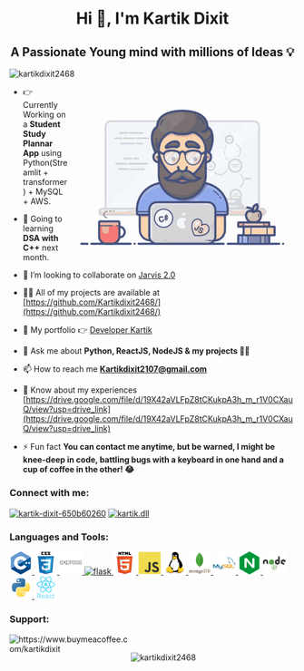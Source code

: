 <h1 align="center">Hi 👋, I'm Kartik Dixit</h1>
<h2 align="center">A Passionate Young mind with millions of Ideas 💡</h2>

<p align="left"> <img src="https://komarev.com/ghpvc/?username=kartikdixit2468&label=Profile%20views&color=0e75b6&style=flat" alt="kartikdixit2468" width="150px"/> </p>


<img src="https://github.com/Kartikdixit2468/Kartikdixit2468/blob/main/programmer_2.gif?raw=true" alt="kartikdixit" align="right" width="400px" />
<div></div>


- 👉 Currently Working on a **Student Study Plannar App** using Python(Streamlit + transformer) + MySQL + AWS.

- 🌱 Going to learning **DSA with C++** next month.

- 👯 I’m looking to collaborate on [Jarvis 2.0](https://github.com/Kartikdixit2468/Advanced-Jarvis-AI-using-python)

- 👨‍💻 All of my projects are available at [https://github.com/Kartikdixit2468/](https://github.com/Kartikdixit2468/)

- 👯 My portfolio 👉 [Developer Kartik](https://kartikdixit.vercel.app/)

- 💬 Ask me about **Python, ReactJS, NodeJS & my projects 😶‍🌫️**

- 📫 How to reach me **Kartikdixit2107@gmail.com**

- 📄 Know about my experiences [https://drive.google.com/file/d/19X42aVLFpZ8tCKukpA3h_m_r1V0CXauQ/view?usp=drive_link](https://drive.google.com/file/d/19X42aVLFpZ8tCKukpA3h_m_r1V0CXauQ/view?usp=drive_link)

- ⚡ Fun fact **You can contact me anytime, but be warned, I might be knee-deep in code, battling bugs with a keyboard in one hand and a cup of coffee in the other! 😂**

<h3 align="left">Connect with me:</h3>
<p align="left">
<a href="https://linkedin.com/in/kartik-dixit-650b60260" target="blank"><img align="center" src="https://raw.githubusercontent.com/rahuldkjain/github-profile-readme-generator/master/src/images/icons/Social/linked-in-alt.svg" alt="kartik-dixit-650b60260" height="30" width="40" /></a>
<a href="https://instagram.com/karik.dll" target="blank"><img align="center" src="https://raw.githubusercontent.com/rahuldkjain/github-profile-readme-generator/master/src/images/icons/Social/instagram.svg" alt="kartik.dll" height="30" width="40" /></a>
</p>

<h3 align="left">Languages and Tools:</h3>
<p align="left"> <a href="https://www.w3schools.com/cpp/" target="_blank" rel="noreferrer"> <img src="https://raw.githubusercontent.com/devicons/devicon/master/icons/cplusplus/cplusplus-original.svg" alt="cplusplus" width="40" height="40"/> </a> <a href="https://www.w3schools.com/css/" target="_blank" rel="noreferrer"> <img src="https://raw.githubusercontent.com/devicons/devicon/master/icons/css3/css3-original-wordmark.svg" alt="css3" width="40" height="40"/> </a> <a href="https://expressjs.com" target="_blank" rel="noreferrer"> <img src="https://raw.githubusercontent.com/devicons/devicon/master/icons/express/express-original-wordmark.svg" alt="express" width="40" height="40"/> </a> <a href="https://flask.palletsprojects.com/" target="_blank" rel="noreferrer"> <img src="https://www.vectorlogo.zone/logos/pocoo_flask/pocoo_flask-icon.svg" alt="flask" width="40" height="40"/> </a> <a href="https://www.w3.org/html/" target="_blank" rel="noreferrer"> <img src="https://raw.githubusercontent.com/devicons/devicon/master/icons/html5/html5-original-wordmark.svg" alt="html5" width="40" height="40"/> </a> <a href="https://developer.mozilla.org/en-US/docs/Web/JavaScript" target="_blank" rel="noreferrer"> <img src="https://raw.githubusercontent.com/devicons/devicon/master/icons/javascript/javascript-original.svg" alt="javascript" width="40" height="40"/> </a> <a href="https://www.linux.org/" target="_blank" rel="noreferrer"> <img src="https://raw.githubusercontent.com/devicons/devicon/master/icons/linux/linux-original.svg" alt="linux" width="40" height="40"/> </a> <a href="https://www.mongodb.com/" target="_blank" rel="noreferrer"> <img src="https://raw.githubusercontent.com/devicons/devicon/master/icons/mongodb/mongodb-original-wordmark.svg" alt="mongodb" width="40" height="40"/> </a> <a href="https://www.mysql.com/" target="_blank" rel="noreferrer"> <img src="https://raw.githubusercontent.com/devicons/devicon/master/icons/mysql/mysql-original-wordmark.svg" alt="mysql" width="40" height="40"/> </a> <a href="https://www.nginx.com" target="_blank" rel="noreferrer"> <img src="https://raw.githubusercontent.com/devicons/devicon/master/icons/nginx/nginx-original.svg" alt="nginx" width="40" height="40"/> </a> <a href="https://nodejs.org" target="_blank" rel="noreferrer"> <img src="https://raw.githubusercontent.com/devicons/devicon/master/icons/nodejs/nodejs-original-wordmark.svg" alt="nodejs" width="40" height="40"/> </a> <a href="https://www.python.org" target="_blank" rel="noreferrer"> <img src="https://raw.githubusercontent.com/devicons/devicon/master/icons/python/python-original.svg" alt="python" width="40" height="40"/> </a> <a href="https://reactjs.org/" target="_blank" rel="noreferrer"> <img src="https://raw.githubusercontent.com/devicons/devicon/master/icons/react/react-original-wordmark.svg" alt="react" width="40" height="40"/> </a> </p>

<h3 align="left">Support:</h3>
<p><a href="https://www.buymeacoffee.com/https://www.buymeacoffee.com/kartikdixit"> <img align="left" src="https://cdn.buymeacoffee.com/buttons/v2/default-yellow.png" height="50" width="210" alt="https://www.buymeacoffee.com/kartikdixit" /></a></p><br><be>

<p>&nbsp;<img align="center" src="https://github-readme-stats.vercel.app/api?username=kartikdixit2468&show_icons=true&locale=en" alt="kartikdixit2468" /></p> 
<!--
**Kartikdixit2468/Kartikdixit2468** is a ✨ _special_ ✨ repository because its `README.md` (this file) appears on your GitHub profile.

Here are some ideas to get you started:

- 🔭 I’m currently working on ...
- 🌱 I’m currently learning ...
- 👯 I’m looking to collaborate on ...
- 🤔 I’m looking for help with ...
- 💬 Ask me about ...
- 📫 How to reach me: ...
- 😄 Pronouns: ...
- ⚡ Fun fact: ...
-->
